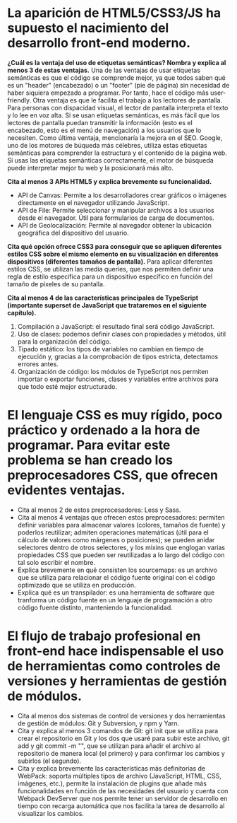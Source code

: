 
# La aparición de HTML5/CSS3/JS ha supuesto el nacimiento del desarrollo front-end moderno.
**¿Cuál es la ventaja del uso de etiquetas semánticas? Nombra y explica al menos 3 de estas ventajas.**
Una de las ventajas de usar etiquetas semánticas es que el código se comprende mejor, ya que todos saben qué es un "header" (encabezado) o un "footer" (pie de página) sin necesidad de haber siquiera empezado a programar. Por tanto, hace el código más user-friendly. Otra ventaja es que le facilita el trabajo a los lectores de pantalla. Para personas con dispacidad visual, el lector de pantalla interpreta el texto y lo lee en voz alta. Si se usan etiquetas semánticas, es más fácil que los lectores de pantalla puedan transmitir la información (esto es el encabezado, esto es el menú de navegación) a los usuarios que lo necesiten. Como última ventaja, mencionaría la mejora en el SEO. Google, uno de los motores de búqueda más célebres, utiliza estas etiquetas semánticas para comprender la estructura y el contenido de la página web. Si usas las etiquetas semánticas correctamente, el motor de búsqueda puede interpretar mejor tu web y la posicionará más alto.

**Cita al menos 3 APIs HTML5 y explica brevemente su funcionalidad.**
- API de Canvas: Permite a los desarrolladores crear gráficos o imágenes directamente en el navegador utilizando JavaScript.
- API de File: Permite seleccionar y manipular archivos a los usuarios desde el navegador. Útil para formularios de carga de documentos.
- API de Geolocalización: Permite al navegador obtener la ubicación geográfica del dispositivo del usuario.

**Cita qué opción ofrece CSS3 para conseguir que se apliquen diferentes estilos CSS sobre el mismo elemento en su visualización en diferentes dispositivos (diferentes tamaños de pantalla).**
Para aplicar diferentes estilos CSS, se utilizan las media queries, que nos permiten definir una regla de estilo específica para un dispositivo específico en función del tamaño de píxeles de su pantalla.

**Cita al menos 4 de las características principales de TypeScript (importante superset de JavaScript que trataremos en el siguiente capítulo).**
1. Compilación a JavaScript: el resultado final será código JavaScript.
2. Uso de clases: podemos definir clases con propiedades y métodos, útil para la organización del código.
3. Tipado estático: los tipos de variables no cambian en tiempo de ejecución y, gracias a la comprobación de tipos estricta, detectamos errores antes.
4. Organización de código: los módulos de TypeScript nos permiten importar o exportar funciones, clases y variables entre archivos para que todo esté mejor estructurado.

# El lenguaje CSS es muy rígido, poco práctico y ordenado a la hora de programar. Para evitar este problema se han creado los preprocesadores CSS, que ofrecen evidentes ventajas.
- Cita al menos 2 de estos preprocesadores: Less y Sass.
- Cita al menos 4 ventajas que ofrecen estos preprocesadores: permiten definir variables para almacenar valores (colores, tamaños de fuente) y poderlos reutilizar; admiten operaciones matemáticas (útil para el cálculo de valores como márgenes o posiciones); se pueden anidar selectores dentro de otros selectores, y los mixins que englogan varias propiedades CSS que pueden ser reutilizadas a lo largo del código con tal solo escribir el nombre.
- Explica brevemente en qué consisten los sourcemaps: es un archivo que se utiliza para relacionar el código fuente original con el código optimizado que se utiliza en producción.
- Explica qué es un transpilador: es una herramienta de software que tranforma un código fuente en un lenguaje de programación a otro código fuente distinto, manteniendo la funcionalidad.

# El flujo de trabajo profesional en front-end hace indispensable el uso de herramientas como controles de versiones y herramientas de gestión de módulos.
- Cita al menos dos sistemas de control de versiones y dos herramientas de gestión de módulos: Git y Subversion, y npm y Yarn.
- Cita y explica al menos 3 comandos de Git: git init que se utiliza para crear el repositorio en Git y los dos que usaré para subir este archivo, git add y git commit -m "", que se utilizan para añadir el archivo al repositorio de manera local (el primero) y para confirmar los cambios y subirlos (el segundo).
- Cita y explica brevemente las características más definitorias de WebPack: soporta múltiples tipos de archivo (JavaScript, HTML, CSS, imágenes, etc.), permite la instalación de plugins que añade más funcionalidades en función de las necesidades del usuario y cuenta con Webpack DevServer que nos permite tener un servidor de desarrollo en tiempo con recarga automática que nos facilita la tarea de desarrollo al visualizar los cambios.